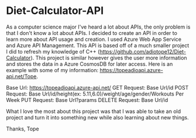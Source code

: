 # Diet-Calculator-API

As a computer science major I've heard a lot about APIs, the only problem is that I don't know a lot about APIs. I decided to create an API in order to learn more about API usage and creation. I used Azure Web App Service and Azure API Management. This API is based off of a much smaller project I did to refresh my knowledge of C++ (https://github.com/adiotope12/Diet-Calculator). This project is similar however gives the user more information and stores the data in a Azure CosmosDB for later access. Here is an example with some of my information: https://topeadioapi.azure-api.net/Tope.

Base Url: https://topeadioapi.azure-api.net/
GET Request: Base Url/id
POST Request: Base Url/id/height(ex: 5.11,6.0)/weight/age/gender/Workouts Per Week
PUT Request: Base Url?params
DELETE Request: Base Url/id

What I love the most about this project was that I was able to take an old project and turn it into something new while also learning about new things.

Thanks,
Tope
